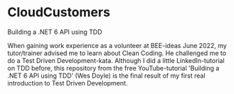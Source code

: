 # CloudCustomers
Building a .NET 6 API using TDD

When gaining work experience as a volunteer at BEE-ideas June 2022, my tutor/trainer advised me to learn about Clean Coding. He challenged me to do a Test Driven Development-kata. Although I did a little LinkedIn-tutorial on TDD before, this repository from the free YouTube-tutorial 'Building a .NET 6 API using TDD' (Wes Doyle) is the final result of my first real introduction to Test Driven Development.
